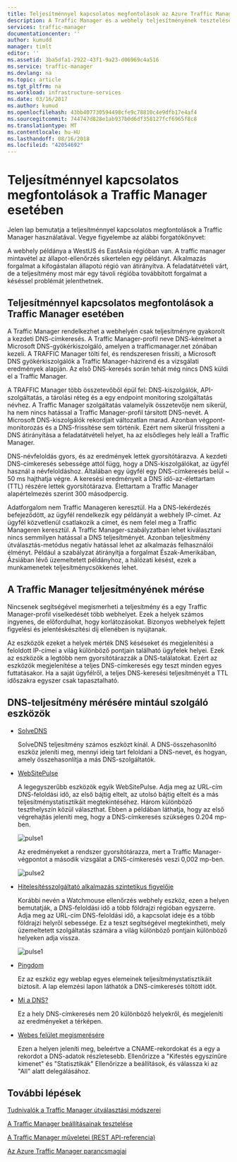 ```yaml
---
title: Teljesítménnyel kapcsolatos megfontolások az Azure Traffic Manager |} A Microsoft Docs
description: A Traffic Manager és a webhely teljesítményének tesztelése a Traffic Manager használata esetén teljesítményének ismertetése
services: traffic-manager
documentationcenter: ''
author: kumudd
manager: timlt
editor: ''
ms.assetid: 3ba5dfa1-2922-43f1-9a23-d06969c4a516
ms.service: traffic-manager
ms.devlang: na
ms.topic: article
ms.tgt_pltfrm: na
ms.workload: infrastructure-services
ms.date: 03/16/2017
ms.author: kumud
ms.openlocfilehash: 43bb407730594498cfe9c78810c4e9dfb17e4af4
ms.sourcegitcommit: 744747d828e1ab937b0d6df358127fcf6965f8c8
ms.translationtype: MT
ms.contentlocale: hu-HU
ms.lasthandoff: 08/16/2018
ms.locfileid: "42054692"
---
```

# <a name="performance-considerations-for-traffic-manager"></a>Teljesítménnyel kapcsolatos megfontolások a Traffic Manager esetében

Jelen lap bemutatja a teljesítménnyel kapcsolatos megfontolások a Traffic Manager használatával. Vegye figyelembe az alábbi forgatókönyvet:

A webhely példánya a WestUS és EastAsia régióban van. A traffic manager mintavétel az állapot-ellenőrzés sikertelen egy példányt. Alkalmazás forgalmat a kifogástalan állapotú régió van átirányítva. A feladatátvételi várt, de a teljesítmény most már egy távoli régióba továbbított forgalmat a késéssel problémát jelenthetnek.

## <a name="performance-considerations-for-traffic-manager"></a>Teljesítménnyel kapcsolatos megfontolások a Traffic Manager esetében

A Traffic Manager rendelkezhet a webhelyén csak teljesítményre gyakorolt a kezdeti DNS-címkeresés. A Traffic Manager-profil neve DNS-kérelmet a Microsoft DNS-gyökérkiszolgáló, amelyen a trafficmanager.net zónában kezeli. A TRAFFIC Manager tölti fel, és rendszeresen frissíti, a Microsoft DNS gyökérkiszolgálók a Traffic Manager-házirend és a vizsgálati eredmények alapján. Az első DNS-keresés során tehát még nincs DNS küldi el a Traffic Manager.

A TRAFFIC Manager több összetevőből épül fel: DNS-kiszolgálók, API-szolgáltatás, a tárolási réteg és a egy endpoint monitoring szolgáltatás névhez. A Traffic Manager szolgáltatás valamelyik összetevője nem sikerül, ha nem nincs hatással a Traffic Manager-profil társított DNS-nevét. A Microsoft DNS-kiszolgálók rekordjait változatlan marad. Azonban végpont-monitorozás és a DNS-frissítése sem történik. Ezért nem sikerül frissíteni a DNS átirányítása a feladatátvételi helyet, ha az elsődleges hely leáll a Traffic Manager.

DNS-névfeloldás gyors, és az eredmények lettek gyorsítótárazva. A kezdeti DNS-címkeresés sebessége attól függ, hogy a DNS-kiszolgálókat, az ügyfél használ a névfeloldáshoz. Általában egy ügyfél egy DNS-címkeresés belül ~ 50 ms hajthatja végre. A keresési eredményeit a DNS idő-az-élettartam (TTL) részére lettek gyorsítótárazva. Élettartam a Traffic Manager alapértelmezés szerint 300 másodpercig.

Adatforgalom nem Traffic Manageren keresztül. Ha a DNS-lekérdezés befejeződött, az ügyfél rendelkezik egy példányát a webhely IP-címet. Az ügyfél közvetlenül csatlakozik a címet, és nem felel meg a Traffic Manageren keresztül. A Traffic Manager-szabályzatban lehet kiválasztani nincs semmilyen hatással a DNS teljesítményét. Azonban teljesítmény útválasztás-metódus negatív hatással lehet az alkalmazás felhasználói élményt. Például a szabályzat átirányítja a forgalmat Észak-Amerikában, Ázsiában lévő üzemeltetett példányhoz, a hálózati késést, ezek a munkamenetek teljesítménycsökkenés lehet.

## <a name="measuring-traffic-manager-performance"></a>A Traffic Manager teljesítményének mérése

Nincsenek segítségével megismerheti a teljesítmény és a egy Traffic Manager-profil viselkedését több webhelyet. Ezek a helyek számos ingyenes, de előfordulhat, hogy korlátozásokat. Bizonyos webhelyek fejlett figyelési és jelentéskészítési díj ellenében is nyújtanak.

Az eszközök ezeket a helyek mérték DNS késéseket és megjelenítési a feloldott IP-címei a világ különböző pontjain található ügyfelek helyei. Ezek az eszközök a legtöbb nem gyorsítótárazzák a DNS-találatokat. Ezért az eszközök megjelenítése a teljes DNS-címkeresés egy teszt minden egyes futtatásakor. Ha a saját ügyfélről, a teljes DNS-keresési teljesítményét a TTL időszakra egyszer csak tapasztalható.

## <a name="sample-tools-to-measure-dns-performance"></a>DNS-teljesítmény mérésére mintául szolgáló eszközök

* [SolveDNS](http://www.solvedns.com/dns-comparison/)

    SolveDNS teljesítmény számos eszközt kínál. A DNS-összehasonlító eszköz jeleníti meg, mennyi ideig tart feloldani a DNS-nevet, és hogyan, amely összehasonlítja a más DNS-szolgáltatók.

* [WebSitePulse](http://www.websitepulse.com/help/tools.php)

    A legegyszerűbb eszközök egyik WebSitePulse. Adja meg az URL-cím DNS-feloldási idő, az első bájtig eltelt, az utolsó bájtig eltelt és a más teljesítménystatisztikáit megtekintéséhez. Három különböző teszthelyszín közül választhat. Ebben a példában láthatja, hogy az első végrehajtás jeleníti meg, hogy a DNS-címkeresés szükséges 0.204 mp-ben.

    ![pulse1](./media/traffic-manager-performance-considerations/traffic-manager-web-site-pulse.png)

    Az eredményeket a rendszer gyorsítótárazza, mert a Traffic Manager-végpontot a második vizsgálat a DNS-címkeresés veszi 0,002 mp-ben.

    ![pulse2](./media/traffic-manager-performance-considerations/traffic-manager-web-site-pulse2.png)

* [Hitelesítésszolgáltató alkalmazás szintetikus figyelője](https://asm.ca.com/en/checkit.php)

    Korábbi nevén a Watchmouse ellenőrzés webhely eszköz, ezen a helyen bemutatják, a DNS-feloldási idő a több földrajzi régióban egyszerre. Adja meg az URL-cím DNS-feloldási idő, a kapcsolat ideje és a több földrajzi helyről sebessége. Ez a teszt segítségével megtekintheti, mely üzemeltetett szolgáltatás számára a világ különböző pontjain különböző helyeken adja vissza.

    ![pulse1](./media/traffic-manager-performance-considerations/traffic-manager-web-site-watchmouse.png)

* [Pingdom](http://tools.pingdom.com/)

    Ez az eszköz egy weblap egyes elemeinek teljesítménystatisztikáit biztosít. A lap elemzési lapon láthatók a DNS-címkeresés töltött időt.

* [Mi a DNS?](http://www.whatsmydns.net/)

    Ez a hely DNS-címkeresés nem 20 különböző helyekről, és megjeleníti az eredményeket a térképen.

* [Webes felület megismerésére](http://www.digwebinterface.com)

    Ezen a helyen jeleníti meg, beleértve a CNAME-rekordokat és a egy a rekordot a DNS-adatok részletesebb. Ellenőrizze a "Kifestés egyszínűre kimenet" és "Statisztikák" Ellenőrizze a beállítások, és válassza ki az "All" alatt delegálásához.

## <a name="next-steps"></a>További lépések

[Tudnivalók a Traffic Manager útválasztási módszerei](traffic-manager-routing-methods.md)

[A Traffic Manager beállításainak tesztelése](traffic-manager-testing-settings.md)

[A Traffic Manager műveletei (REST API-referencia)](http://go.microsoft.com/fwlink/?LinkId=313584)

[Az Azure Traffic Manager parancsmagjai](https://docs.microsoft.com/powershell/module/azurerm.trafficmanager)

